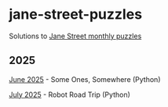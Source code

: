 # jane-street-puzzles
Solutions to [Jane Street monthly puzzles](https://www.janestreet.com/puzzles/)

## 2025

[June 2025](2025/06/) - Some Ones, Somewhere (Python)

[July 2025](2025/07/) - Robot Road Trip (Python)